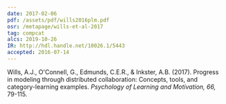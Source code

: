 ```yaml
---
date: 2017-02-06
pdf: /assets/pdf/wills2016plm.pdf
osr: /metapage/wills-et-al-2017
tag: compcat
alcs: 2019-10-26
IR: http://hdl.handle.net/10026.1/5443
accepted: 2016-07-14
---
```


Wills, A.J., O'Connell, G., Edmunds, C.E.R., & Inkster, A.B. (2017). Progress in modeling through distributed collaboration: Concepts, tools, and category-learning examples. _Psychology of Learning and Motivation, 66,_ 79-115.
